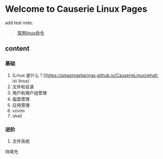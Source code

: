 # Welcome to Causerie Linux Pages

add test note:
> [常用linux命令](https://amazingsharings.github.io/CauserieLinux/dailycmds)

## content

### 基础

1. [Linux 是什么？](https://amazingsharings.github.io/CauserieLinux/what\ is\ linux)
2. 文件和目录
3. 用户和用户组管理
4. 磁盘管理
5. 应用管理
6. vi/vim
7. shell

### 进阶

1. 文件系统

待填充
